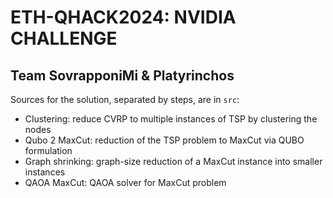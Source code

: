 # ETH-QHACK2024: NVIDIA CHALLENGE

## Team SovrapponiMi & Platyrinchos

Sources for the solution, separated by steps, are in `src`:
- Clustering: reduce CVRP to multiple instances of TSP by clustering the nodes
- Qubo 2 MaxCut: reduction of the TSP problem to MaxCut via QUBO formulation
- Graph shrinking: graph-size reduction of a MaxCut instance into smaller instances
- QAOA MaxCut: QAOA solver for MaxCut problem 
